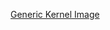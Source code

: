[Generic Kernel Image](https://source.android.com/devices/architecture/kernel/generic-kernel-image)  
